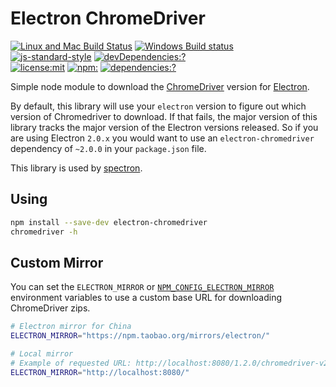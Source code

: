 # Electron ChromeDriver

[![Linux and Mac Build Status](https://circleci.com/gh/electron/chromedriver/tree/master.svg?style=shield)](https://circleci.com/gh/electron/chromedriver/tree/master)
[![Windows Build status](https://ci.appveyor.com/api/projects/status/43safb37jdlaeviw/branch/master?svg=true)](https://ci.appveyor.com/project/electron-bot/chromedriver/branch/master)
<br>
[![js-standard-style](https://img.shields.io/badge/code%20style-standard-brightgreen.svg?style=flat)](http://standardjs.com/)
[![devDependencies:?](https://img.shields.io/david/electron/chromedriver.svg)](https://david-dm.org/electron/chromedriver)
<br>
[![license:mit](https://img.shields.io/badge/license-mit-blue.svg)](https://opensource.org/licenses/MIT)
[![npm:](https://img.shields.io/npm/v/electron-chromedriver.svg)](https://www.npmjs.com/package/electron-chromedriver)
[![dependencies:?](https://img.shields.io/npm/dm/electron-chromedriver.svg)](https://www.npmjs.com/packages/electron-chromedriver)

Simple node module to download the [ChromeDriver](https://sites.google.com/a/chromium.org/chromedriver)
version for [Electron](http://electron.atom.io).

By default, this library will use your `electron` version to figure out which
version of Chromedriver to download. If that fails, the major version of this
library tracks the major version of the Electron versions released. So if you
are using Electron `2.0.x` you would want to use an `electron-chromedriver`
dependency of `~2.0.0` in your `package.json` file.

This library is used by [spectron](https://github.com/electron/spectron).

## Using

```sh
npm install --save-dev electron-chromedriver
chromedriver -h
```

## Custom Mirror

You can set the `ELECTRON_MIRROR` or [`NPM_CONFIG_ELECTRON_MIRROR`](https://docs.npmjs.com/misc/config#environment-variables)
environment variables to use a custom base URL for downloading ChromeDriver zips.

```sh
# Electron mirror for China
ELECTRON_MIRROR="https://npm.taobao.org/mirrors/electron/"

# Local mirror
# Example of requested URL: http://localhost:8080/1.2.0/chromedriver-v2.21-darwin-x64.zip
ELECTRON_MIRROR="http://localhost:8080/"
```
